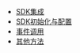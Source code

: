* [SDK集成](/iOS/tongji/sdkji-cheng.md)
* [SDK初始化与配置](/iOS/tongji/sdkchu-shi-hua.md)
* [事件调用](/iOS/tongji/shi-jian-diao-yong.md)
* [其他方法](/iOS/tongji/qi-ta-fang-fa.md)



